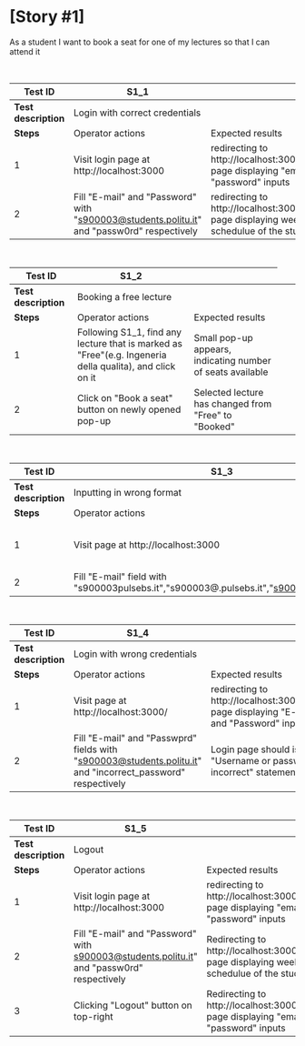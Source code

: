 # [Story #1]

As a student I want to book a seat for one of my lectures so that I can attend it

<br>

| Test ID | S1_1 |  |
| --- | --- | --- |
| **Test description** <td colspan=2> Login with correct credentials |
| **Steps** | Operator actions | Expected results |
| 1 | Visit login page at http://localhost:3000 | redirecting to http://localhost:3000/login page displaying "email" and "password" inputs |
| 2 | Fill "E-mail" and "Password" with "s900003@students.politu.it" and "passw0rd" respectively| redirecting to http://localhost:3000/calendar page displaying weekly schedulue of the student |

<br>

| Test ID | S1_2 |  |
| --- | --- | --- |
| **Test description** <td colspan=2> Booking a free lecture |
| **Steps** | Operator actions | Expected results |
| 1 | Following S1_1, find any lecture that is marked as "Free"(e.g. Ingeneria della qualita), and click on it | Small pop-up appears, indicating number of seats available |
| 2 | Click on "Book a seat" button on newly opened pop-up| Selected lecture has changed from "Free" to "Booked" |





<br>

| Test ID | S1_3 |  |
| --- | --- | --- |
| **Test description** <td colspan=2> Inputting in wrong format |
| **Steps** | Operator actions | Expected results |
| 1 | Visit page at http://localhost:3000 | Redirecting to http://localhost:3000/login page displaying "email" and "password" inputs |
| 2 | Fill "E-mail" field with "s900003pulsebs.it","s900003@.pulsebs.it","s900003@pulsebs.it."  | E-mail field should be padded with red color|

<br>

| Test ID | S1_4 |  |
| --- | --- | --- |
| **Test description** <td colspan=2> Login with wrong credentials |
| **Steps** | Operator actions | Expected results |
| 1 | Visit page at http://localhost:3000/ | redirecting to http://localhost:3000/login page displaying "E-mail" and "Password" inputs | |
| 2 | Fill "E-mail" and "Passwprd" fields with "s900003@students.politu.it" and "incorrect_password" respectively | Login page should issue "Username or password is incorrect" statement |


<br>


| Test ID | S1_5 |  |
| --- | --- | --- |
| **Test description** <td colspan=2> Logout |
| **Steps** | Operator actions | Expected results |
| 1 | Visit login page at http://localhost:3000 | redirecting to http://localhost:3000/login page displaying "email" and "password" inputs |
| 2 | Fill "E-mail" and "Password" with s900003@students.politu.it" and "passw0rd"  respectively| Redirecting to http://localhost:3000/calendar page displaying weekly schedulue of the student |
| 3 | Clicking "Logout" button on top-right| Redirecting to http://localhost:3000/login page displaying "email" and "password" inputs  |

